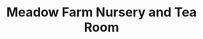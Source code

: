 ---
title: "Meadow Farm Nursery and Tea Room"
url: /hayling-island/meadow-farm-nursery-and-tea-room/
shop: garden centre
---